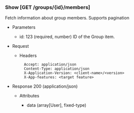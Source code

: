 ### Show [GET /groups/{id}/members]

Fetch information about group members. Supports pagination

+ Parameters
    + id: 123 (required, number)
        ID of the Group item.

+ Request
    + Headers

            Accept: application/json
            Content-Type: application/json
            X-Application-Version: <client-name>/<version>
            X-App-features: <target feature>

+ Response 200 (application/json)

    + Attributes
    
        + data (array[User], fixed-type)

<!-- include(../error_responses.md) -->
